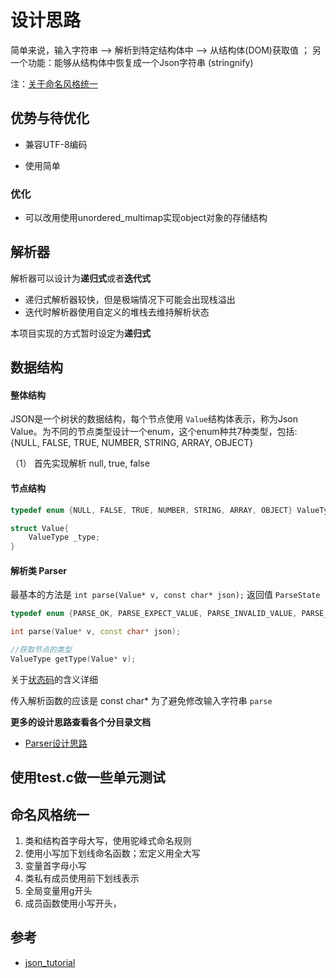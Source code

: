 <!--
 * @Author: your name
 * @Date: 2021-03-30 16:13:34
 * @LastEditTime: 2021-04-02 20:07:04
 * @LastEditors: Please set LastEditors
 * @Description: In User Settings Edit
 * @FilePath: /mztknJson/README.md
-->
# 设计思路

简单来说，输入字符串 --> 解析到特定结构体中 --> 从结构体(DOM)获取值    ；  另一个功能：能够从结构体中恢复成一个Json字符串 (stringnify)

注：[关于命名风格统一](##命名风格统一)

## 优势与待优化

* 兼容UTF-8编码

* 使用简单

### 优化

* 可以改用使用unordered_multimap实现object对象的存储结构 

## 解析器

解析器可以设计为**递归式**或者**迭代式**

* 递归式解析器较快，但是极端情况下可能会出现栈溢出
* 迭代时解析器使用自定义的堆栈去维持解析状态

本项目实现的方式暂时设定为**递归式**

## 数据结构

#### 整体结构

JSON是一个树状的数据结构，每个节点使用 `Value`结构体表示，称为Json Value。为不同的节点类型设计一个enum，这个enum种共7种类型，包括:
{NULL, FALSE, TRUE, NUMBER, STRING, ARRAY, OBJECT}

（1） 首先实现解析 null, true, false

#### 节点结构

```c++
typedef enum {NULL, FALSE, TRUE, NUMBER, STRING, ARRAY, OBJECT} ValueType;

struct Value{
    ValueType _type;
}
```

#### 解析类 Parser 

最基本的方法是 `int parse(Value* v, const char* json);` 返回值 `ParseState`

```c++
typedef enum {PARSE_OK, PARSE_EXPECT_VALUE, PARSE_INVALID_VALUE, PARSE_ROOT_NOT_SINGULAR} ParseState; 

int parse(Value* v, const char* json);

//获取节点的类型
ValueType getType(Value* v);
```

关于[状态码](./doc/状态码.md)的含义详细


传入解析函数的应该是 const char* 为了避免修改输入字符串 `parse`

**更多的设计思路查看各个分目录文档**

* [Parser设计思路](./doc/Parser.md)


## 使用test.c做一些单元测试

## 命名风格统一

1. 类和结构首字母大写，使用驼峰式命名规则
2. 使用小写加下划线命名函数；宏定义用全大写
3. 变量首字母小写
4. 类私有成员使用前下划线表示
5. 全局变量用g开头
6. 成员函数使用小写开头，

## 参考

* [json_tutorial](https://github.com/miloyip/json-tutorial)